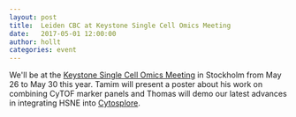 ```yaml
---
layout: post
title:  Leiden CBC at Keystone Single Cell Omics Meeting
date:   2017-05-01 12:00:00
author: hollt
categories: event
---
```

We'll be at the [Keystone Single Cell Omics Meeting](https://www.keystonesymposia.org/17E3) in Stockholm from May 26 to May 30 this year. Tamim will present a poster about his work on combining CyTOF marker panels and Thomas will demo our latest advances in integrating HSNE into [Cytosplore](http://www.cytosplore.org).
